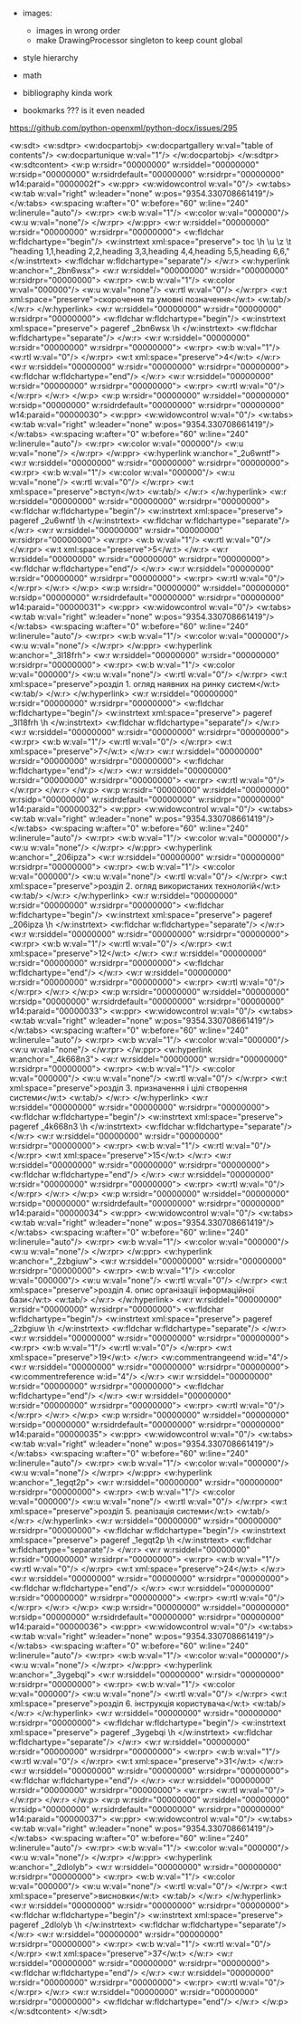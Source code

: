 - images:
    + images in wrong order
    + make DrawingProcessor singleton to keep count global
- style hierarchy
- math

- bibliography kinda work
- bookmarks ??? is it even neaded

https://github.com/python-openxml/python-docx/issues/295

  <w:sdt>
    <w:sdtpr>
      <w:docpartobj>
        <w:docpartgallery w:val="table of contents"/>
        <w:docpartunique w:val="1"/>
      </w:docpartobj>
    </w:sdtpr>
    <w:sdtcontent>
      <w:p w:rsidr="00000000" w:rsiddel="00000000" w:rsidp="00000000" w:rsidrdefault="00000000" w:rsidrpr="00000000" w14:paraid="0000002f">
        <w:ppr>
          <w:widowcontrol w:val="0"/>
          <w:tabs>
            <w:tab w:val="right" w:leader="none" w:pos="9354.330708661419"/>
          </w:tabs>
          <w:spacing w:after="0" w:before="60" w:line="240" w:linerule="auto"/>
          <w:rpr>
            <w:b w:val="1"/>
            <w:color w:val="000000"/>
            <w:u w:val="none"/>
          </w:rpr>
        </w:ppr>
        <w:r w:rsiddel="00000000" w:rsidr="00000000" w:rsidrpr="00000000">
          <w:fldchar w:fldchartype="begin"/>
          <w:instrtext xml:space="preserve"> toc \h \u \z \t "heading 1,1,heading 2,2,heading 3,3,heading 4,4,heading 5,5,heading 6,6,"</w:instrtext>
          <w:fldchar w:fldchartype="separate"/>
        </w:r>
        <w:hyperlink w:anchor="_2bn6wsx">
          <w:r w:rsiddel="00000000" w:rsidr="00000000" w:rsidrpr="00000000">
            <w:rpr>
              <w:b w:val="1"/>
              <w:color w:val="000000"/>
              <w:u w:val="none"/>
              <w:rtl w:val="0"/>
            </w:rpr>
            <w:t xml:space="preserve">скорочення та умовні позначення</w:t>
            <w:tab/>
          </w:r>
        </w:hyperlink>
        <w:r w:rsiddel="00000000" w:rsidr="00000000" w:rsidrpr="00000000">
          <w:fldchar w:fldchartype="begin"/>
          <w:instrtext xml:space="preserve"> pageref _2bn6wsx \h </w:instrtext>
          <w:fldchar w:fldchartype="separate"/>
        </w:r>
        <w:r w:rsiddel="00000000" w:rsidr="00000000" w:rsidrpr="00000000">
          <w:rpr>
            <w:b w:val="1"/>
            <w:rtl w:val="0"/>
          </w:rpr>
          <w:t xml:space="preserve">4</w:t>
        </w:r>
        <w:r w:rsiddel="00000000" w:rsidr="00000000" w:rsidrpr="00000000">
          <w:fldchar w:fldchartype="end"/>
        </w:r>
        <w:r w:rsiddel="00000000" w:rsidr="00000000" w:rsidrpr="00000000">
          <w:rpr>
            <w:rtl w:val="0"/>
          </w:rpr>
        </w:r>
      </w:p>
      <w:p w:rsidr="00000000" w:rsiddel="00000000" w:rsidp="00000000" w:rsidrdefault="00000000" w:rsidrpr="00000000" w14:paraid="00000030">
        <w:ppr>
          <w:widowcontrol w:val="0"/>
          <w:tabs>
            <w:tab w:val="right" w:leader="none" w:pos="9354.330708661419"/>
          </w:tabs>
          <w:spacing w:after="0" w:before="60" w:line="240" w:linerule="auto"/>
          <w:rpr>
            <w:color w:val="000000"/>
            <w:u w:val="none"/>
          </w:rpr>
        </w:ppr>
        <w:hyperlink w:anchor="_2u6wntf">
          <w:r w:rsiddel="00000000" w:rsidr="00000000" w:rsidrpr="00000000">
            <w:rpr>
              <w:b w:val="1"/>
              <w:color w:val="000000"/>
              <w:u w:val="none"/>
              <w:rtl w:val="0"/>
            </w:rpr>
            <w:t xml:space="preserve">вступ</w:t>
            <w:tab/>
          </w:r>
        </w:hyperlink>
        <w:r w:rsiddel="00000000" w:rsidr="00000000" w:rsidrpr="00000000">
          <w:fldchar w:fldchartype="begin"/>
          <w:instrtext xml:space="preserve"> pageref _2u6wntf \h </w:instrtext>
          <w:fldchar w:fldchartype="separate"/>
        </w:r>
        <w:r w:rsiddel="00000000" w:rsidr="00000000" w:rsidrpr="00000000">
          <w:rpr>
            <w:b w:val="1"/>
            <w:rtl w:val="0"/>
          </w:rpr>
          <w:t xml:space="preserve">5</w:t>
        </w:r>
        <w:r w:rsiddel="00000000" w:rsidr="00000000" w:rsidrpr="00000000">
          <w:fldchar w:fldchartype="end"/>
        </w:r>
        <w:r w:rsiddel="00000000" w:rsidr="00000000" w:rsidrpr="00000000">
          <w:rpr>
            <w:rtl w:val="0"/>
          </w:rpr>
        </w:r>
      </w:p>
      <w:p w:rsidr="00000000" w:rsiddel="00000000" w:rsidp="00000000" w:rsidrdefault="00000000" w:rsidrpr="00000000" w14:paraid="00000031">
        <w:ppr>
          <w:widowcontrol w:val="0"/>
          <w:tabs>
            <w:tab w:val="right" w:leader="none" w:pos="9354.330708661419"/>
          </w:tabs>
          <w:spacing w:after="0" w:before="60" w:line="240" w:linerule="auto"/>
          <w:rpr>
            <w:b w:val="1"/>
            <w:color w:val="000000"/>
            <w:u w:val="none"/>
          </w:rpr>
        </w:ppr>
        <w:hyperlink w:anchor="_3l18frh">
          <w:r w:rsiddel="00000000" w:rsidr="00000000" w:rsidrpr="00000000">
            <w:rpr>
              <w:b w:val="1"/>
              <w:color w:val="000000"/>
              <w:u w:val="none"/>
              <w:rtl w:val="0"/>
            </w:rpr>
            <w:t xml:space="preserve">розділ 1. огляд наявних на ринку систем</w:t>
            <w:tab/>
          </w:r>
        </w:hyperlink>
        <w:r w:rsiddel="00000000" w:rsidr="00000000" w:rsidrpr="00000000">
          <w:fldchar w:fldchartype="begin"/>
          <w:instrtext xml:space="preserve"> pageref _3l18frh \h </w:instrtext>
          <w:fldchar w:fldchartype="separate"/>
        </w:r>
        <w:r w:rsiddel="00000000" w:rsidr="00000000" w:rsidrpr="00000000">
          <w:rpr>
            <w:b w:val="1"/>
            <w:rtl w:val="0"/>
          </w:rpr>
          <w:t xml:space="preserve">7</w:t>
        </w:r>
        <w:r w:rsiddel="00000000" w:rsidr="00000000" w:rsidrpr="00000000">
          <w:fldchar w:fldchartype="end"/>
        </w:r>
        <w:r w:rsiddel="00000000" w:rsidr="00000000" w:rsidrpr="00000000">
          <w:rpr>
            <w:rtl w:val="0"/>
          </w:rpr>
        </w:r>
      </w:p>
      <w:p w:rsidr="00000000" w:rsiddel="00000000" w:rsidp="00000000" w:rsidrdefault="00000000" w:rsidrpr="00000000" w14:paraid="00000032">
        <w:ppr>
          <w:widowcontrol w:val="0"/>
          <w:tabs>
            <w:tab w:val="right" w:leader="none" w:pos="9354.330708661419"/>
          </w:tabs>
          <w:spacing w:after="0" w:before="60" w:line="240" w:linerule="auto"/>
          <w:rpr>
            <w:b w:val="1"/>
            <w:color w:val="000000"/>
            <w:u w:val="none"/>
          </w:rpr>
        </w:ppr>
        <w:hyperlink w:anchor="_206ipza">
          <w:r w:rsiddel="00000000" w:rsidr="00000000" w:rsidrpr="00000000">
            <w:rpr>
              <w:b w:val="1"/>
              <w:color w:val="000000"/>
              <w:u w:val="none"/>
              <w:rtl w:val="0"/>
            </w:rpr>
            <w:t xml:space="preserve">розділ 2. огляд використаних технологій</w:t>
            <w:tab/>
          </w:r>
        </w:hyperlink>
        <w:r w:rsiddel="00000000" w:rsidr="00000000" w:rsidrpr="00000000">
          <w:fldchar w:fldchartype="begin"/>
          <w:instrtext xml:space="preserve"> pageref _206ipza \h </w:instrtext>
          <w:fldchar w:fldchartype="separate"/>
        </w:r>
        <w:r w:rsiddel="00000000" w:rsidr="00000000" w:rsidrpr="00000000">
          <w:rpr>
            <w:b w:val="1"/>
            <w:rtl w:val="0"/>
          </w:rpr>
          <w:t xml:space="preserve">12</w:t>
        </w:r>
        <w:r w:rsiddel="00000000" w:rsidr="00000000" w:rsidrpr="00000000">
          <w:fldchar w:fldchartype="end"/>
        </w:r>
        <w:r w:rsiddel="00000000" w:rsidr="00000000" w:rsidrpr="00000000">
          <w:rpr>
            <w:rtl w:val="0"/>
          </w:rpr>
        </w:r>
      </w:p>
      <w:p w:rsidr="00000000" w:rsiddel="00000000" w:rsidp="00000000" w:rsidrdefault="00000000" w:rsidrpr="00000000" w14:paraid="00000033">
        <w:ppr>
          <w:widowcontrol w:val="0"/>
          <w:tabs>
            <w:tab w:val="right" w:leader="none" w:pos="9354.330708661419"/>
          </w:tabs>
          <w:spacing w:after="0" w:before="60" w:line="240" w:linerule="auto"/>
          <w:rpr>
            <w:b w:val="1"/>
            <w:color w:val="000000"/>
            <w:u w:val="none"/>
          </w:rpr>
        </w:ppr>
        <w:hyperlink w:anchor="_4k668n3">
          <w:r w:rsiddel="00000000" w:rsidr="00000000" w:rsidrpr="00000000">
            <w:rpr>
              <w:b w:val="1"/>
              <w:color w:val="000000"/>
              <w:u w:val="none"/>
              <w:rtl w:val="0"/>
            </w:rpr>
            <w:t xml:space="preserve">розділ 3. призначення і цілі створення системи</w:t>
            <w:tab/>
          </w:r>
        </w:hyperlink>
        <w:r w:rsiddel="00000000" w:rsidr="00000000" w:rsidrpr="00000000">
          <w:fldchar w:fldchartype="begin"/>
          <w:instrtext xml:space="preserve"> pageref _4k668n3 \h </w:instrtext>
          <w:fldchar w:fldchartype="separate"/>
        </w:r>
        <w:r w:rsiddel="00000000" w:rsidr="00000000" w:rsidrpr="00000000">
          <w:rpr>
            <w:b w:val="1"/>
            <w:rtl w:val="0"/>
          </w:rpr>
          <w:t xml:space="preserve">15</w:t>
        </w:r>
        <w:r w:rsiddel="00000000" w:rsidr="00000000" w:rsidrpr="00000000">
          <w:fldchar w:fldchartype="end"/>
        </w:r>
        <w:r w:rsiddel="00000000" w:rsidr="00000000" w:rsidrpr="00000000">
          <w:rpr>
            <w:rtl w:val="0"/>
          </w:rpr>
        </w:r>
      </w:p>
      <w:p w:rsidr="00000000" w:rsiddel="00000000" w:rsidp="00000000" w:rsidrdefault="00000000" w:rsidrpr="00000000" w14:paraid="00000034">
        <w:ppr>
          <w:widowcontrol w:val="0"/>
          <w:tabs>
            <w:tab w:val="right" w:leader="none" w:pos="9354.330708661419"/>
          </w:tabs>
          <w:spacing w:after="0" w:before="60" w:line="240" w:linerule="auto"/>
          <w:rpr>
            <w:b w:val="1"/>
            <w:color w:val="000000"/>
            <w:u w:val="none"/>
          </w:rpr>
        </w:ppr>
        <w:hyperlink w:anchor="_2zbgiuw">
          <w:r w:rsiddel="00000000" w:rsidr="00000000" w:rsidrpr="00000000">
            <w:rpr>
              <w:b w:val="1"/>
              <w:color w:val="000000"/>
              <w:u w:val="none"/>
              <w:rtl w:val="0"/>
            </w:rpr>
            <w:t xml:space="preserve">розділ 4. опис організації інформаційної бази</w:t>
            <w:tab/>
          </w:r>
        </w:hyperlink>
        <w:r w:rsiddel="00000000" w:rsidr="00000000" w:rsidrpr="00000000">
          <w:fldchar w:fldchartype="begin"/>
          <w:instrtext xml:space="preserve"> pageref _2zbgiuw \h </w:instrtext>
          <w:fldchar w:fldchartype="separate"/>
        </w:r>
        <w:r w:rsiddel="00000000" w:rsidr="00000000" w:rsidrpr="00000000">
          <w:rpr>
            <w:b w:val="1"/>
            <w:rtl w:val="0"/>
          </w:rpr>
          <w:t xml:space="preserve">19</w:t>
        </w:r>
        <w:commentrangeend w:id="4"/>
        <w:r w:rsiddel="00000000" w:rsidr="00000000" w:rsidrpr="00000000">
          <w:commentreference w:id="4"/>
        </w:r>
        <w:r w:rsiddel="00000000" w:rsidr="00000000" w:rsidrpr="00000000">
          <w:fldchar w:fldchartype="end"/>
        </w:r>
        <w:r w:rsiddel="00000000" w:rsidr="00000000" w:rsidrpr="00000000">
          <w:rpr>
            <w:rtl w:val="0"/>
          </w:rpr>
        </w:r>
      </w:p>
      <w:p w:rsidr="00000000" w:rsiddel="00000000" w:rsidp="00000000" w:rsidrdefault="00000000" w:rsidrpr="00000000" w14:paraid="00000035">
        <w:ppr>
          <w:widowcontrol w:val="0"/>
          <w:tabs>
            <w:tab w:val="right" w:leader="none" w:pos="9354.330708661419"/>
          </w:tabs>
          <w:spacing w:after="0" w:before="60" w:line="240" w:linerule="auto"/>
          <w:rpr>
            <w:b w:val="1"/>
            <w:color w:val="000000"/>
            <w:u w:val="none"/>
          </w:rpr>
        </w:ppr>
        <w:hyperlink w:anchor="_1egqt2p">
          <w:r w:rsiddel="00000000" w:rsidr="00000000" w:rsidrpr="00000000">
            <w:rpr>
              <w:b w:val="1"/>
              <w:color w:val="000000"/>
              <w:u w:val="none"/>
              <w:rtl w:val="0"/>
            </w:rpr>
            <w:t xml:space="preserve">розділ 5. реалізація системи</w:t>
            <w:tab/>
          </w:r>
        </w:hyperlink>
        <w:r w:rsiddel="00000000" w:rsidr="00000000" w:rsidrpr="00000000">
          <w:fldchar w:fldchartype="begin"/>
          <w:instrtext xml:space="preserve"> pageref _1egqt2p \h </w:instrtext>
          <w:fldchar w:fldchartype="separate"/>
        </w:r>
        <w:r w:rsiddel="00000000" w:rsidr="00000000" w:rsidrpr="00000000">
          <w:rpr>
            <w:b w:val="1"/>
            <w:rtl w:val="0"/>
          </w:rpr>
          <w:t xml:space="preserve">24</w:t>
        </w:r>
        <w:r w:rsiddel="00000000" w:rsidr="00000000" w:rsidrpr="00000000">
          <w:fldchar w:fldchartype="end"/>
        </w:r>
        <w:r w:rsiddel="00000000" w:rsidr="00000000" w:rsidrpr="00000000">
          <w:rpr>
            <w:rtl w:val="0"/>
          </w:rpr>
        </w:r>
      </w:p>
      <w:p w:rsidr="00000000" w:rsiddel="00000000" w:rsidp="00000000" w:rsidrdefault="00000000" w:rsidrpr="00000000" w14:paraid="00000036">
        <w:ppr>
          <w:widowcontrol w:val="0"/>
          <w:tabs>
            <w:tab w:val="right" w:leader="none" w:pos="9354.330708661419"/>
          </w:tabs>
          <w:spacing w:after="0" w:before="60" w:line="240" w:linerule="auto"/>
          <w:rpr>
            <w:b w:val="1"/>
            <w:color w:val="000000"/>
            <w:u w:val="none"/>
          </w:rpr>
        </w:ppr>
        <w:hyperlink w:anchor="_3ygebqi">
          <w:r w:rsiddel="00000000" w:rsidr="00000000" w:rsidrpr="00000000">
            <w:rpr>
              <w:b w:val="1"/>
              <w:color w:val="000000"/>
              <w:u w:val="none"/>
              <w:rtl w:val="0"/>
            </w:rpr>
            <w:t xml:space="preserve">розділ 6. інструкція користувача</w:t>
            <w:tab/>
          </w:r>
        </w:hyperlink>
        <w:r w:rsiddel="00000000" w:rsidr="00000000" w:rsidrpr="00000000">
          <w:fldchar w:fldchartype="begin"/>
          <w:instrtext xml:space="preserve"> pageref _3ygebqi \h </w:instrtext>
          <w:fldchar w:fldchartype="separate"/>
        </w:r>
        <w:r w:rsiddel="00000000" w:rsidr="00000000" w:rsidrpr="00000000">
          <w:rpr>
            <w:b w:val="1"/>
            <w:rtl w:val="0"/>
          </w:rpr>
          <w:t xml:space="preserve">31</w:t>
        </w:r>
        <w:r w:rsiddel="00000000" w:rsidr="00000000" w:rsidrpr="00000000">
          <w:fldchar w:fldchartype="end"/>
        </w:r>
        <w:r w:rsiddel="00000000" w:rsidr="00000000" w:rsidrpr="00000000">
          <w:rpr>
            <w:rtl w:val="0"/>
          </w:rpr>
        </w:r>
      </w:p>
      <w:p w:rsidr="00000000" w:rsiddel="00000000" w:rsidp="00000000" w:rsidrdefault="00000000" w:rsidrpr="00000000" w14:paraid="00000037">
        <w:ppr>
          <w:widowcontrol w:val="0"/>
          <w:tabs>
            <w:tab w:val="right" w:leader="none" w:pos="9354.330708661419"/>
          </w:tabs>
          <w:spacing w:after="0" w:before="60" w:line="240" w:linerule="auto"/>
          <w:rpr>
            <w:b w:val="1"/>
            <w:color w:val="000000"/>
            <w:u w:val="none"/>
          </w:rpr>
        </w:ppr>
        <w:hyperlink w:anchor="_2dlolyb">
          <w:r w:rsiddel="00000000" w:rsidr="00000000" w:rsidrpr="00000000">
            <w:rpr>
              <w:b w:val="1"/>
              <w:color w:val="000000"/>
              <w:u w:val="none"/>
              <w:rtl w:val="0"/>
            </w:rpr>
            <w:t xml:space="preserve">висновки</w:t>
            <w:tab/>
          </w:r>
        </w:hyperlink>
        <w:r w:rsiddel="00000000" w:rsidr="00000000" w:rsidrpr="00000000">
          <w:fldchar w:fldchartype="begin"/>
          <w:instrtext xml:space="preserve"> pageref _2dlolyb \h </w:instrtext>
          <w:fldchar w:fldchartype="separate"/>
        </w:r>
        <w:r w:rsiddel="00000000" w:rsidr="00000000" w:rsidrpr="00000000">
          <w:rpr>
            <w:b w:val="1"/>
            <w:rtl w:val="0"/>
          </w:rpr>
          <w:t xml:space="preserve">37</w:t>
        </w:r>
        <w:r w:rsiddel="00000000" w:rsidr="00000000" w:rsidrpr="00000000">
          <w:fldchar w:fldchartype="end"/>
        </w:r>
        <w:r w:rsiddel="00000000" w:rsidr="00000000" w:rsidrpr="00000000">
          <w:rpr>
            <w:rtl w:val="0"/>
          </w:rpr>
        </w:r>
        <w:r w:rsiddel="00000000" w:rsidr="00000000" w:rsidrpr="00000000">
          <w:fldchar w:fldchartype="end"/>
        </w:r>
      </w:p>
    </w:sdtcontent>
  </w:sdt>



